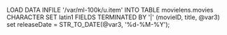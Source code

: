 LOAD DATA INFILE '/var/ml-100k/u.item' INTO TABLE movielens.movies CHARACTER SET latin1 FIELDS TERMINATED BY '|'  (movieID, title, @var3) set releaseDate = STR_TO_DATE(@var3, '%d-%M-%Y');